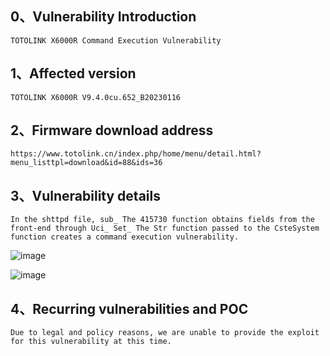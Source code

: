 ## 0、Vulnerability Introduction

```
TOTOLINK X6000R Command Execution Vulnerability
```

## 1、Affected version

```
TOTOLINK X6000R V9.4.0cu.652_B20230116
```

## 2、Firmware download address

```
https://www.totolink.cn/index.php/home/menu/detail.html?menu_listtpl=download&id=88&ids=36
```

## 3、Vulnerability details

```
In the shttpd file, sub_ The 415730 function obtains fields from the front-end through Uci_ Set_ The Str function passed to the CsteSystem function creates a command execution vulnerability.
```

![image](https://github.com/XYIYM/Digging/blob/main/TOTOLINK/X6000R/6/upload/image-20231018110532748.png)

![image](https://github.com/XYIYM/Digging/blob/main/TOTOLINK/X6000R/6/upload/image-20231018110545210.png)

## 4、Recurring vulnerabilities and POC

```
Due to legal and policy reasons, we are unable to provide the exploit for this vulnerability at this time.
```
